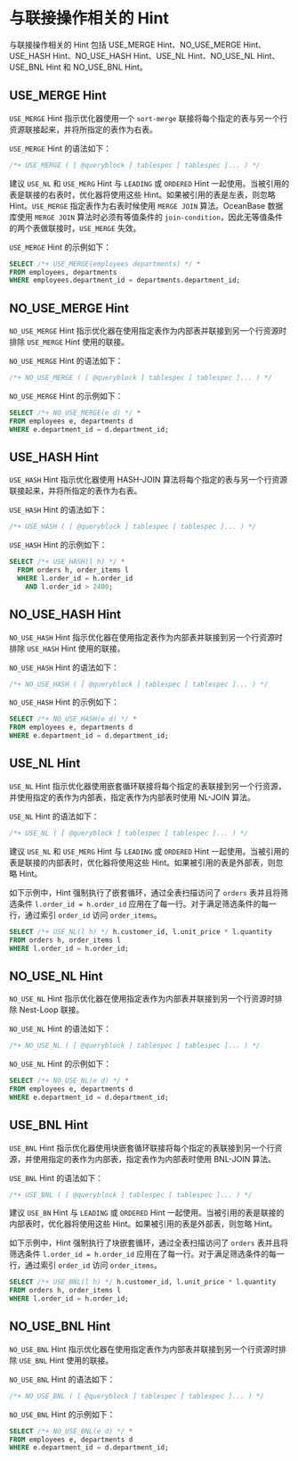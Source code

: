 与联接操作相关的 Hint 
==================================

与联接操作相关的 Hint 包括 USE_MERGE Hint、NO_USE_MERGE Hint、USE_HASH Hint、NO_USE_HASH Hint、USE_NL Hint、NO_USE_NL Hint、USE_BNL Hint 和 NO_USE_BNL Hint。

USE_MERGE Hint 
-----------------------------------

`USE_MERGE` Hint 指示优化器使用一个 `sort-merge` 联接将每个指定的表与另一个行资源联接起来，并将所指定的表作为右表。

`USE_MERGE` Hint 的语法如下：

```sql
/*+ USE_MERGE ( [ @queryblock ] tablespec [ tablespec ]... ) */
```



建议 `USE_NL` 和 `USE_MERG` Hint 与 `LEADING` 或 `ORDERED` Hint 一起使用。当被引用的表是联接的右表时，优化器将使用这些 Hint。如果被引用的表是左表，则忽略 Hint。`USE_MERGE` 指定表作为右表时候使用 `MERGE JOIN` 算法。OceanBase 数据库使用 `MERGE JOIN` 算法时必须有等值条件的 `join-condition`，因此无等值条件的两个表做联接时，`USE_MERGE` 失效。

`USE_MERGE` Hint 的示例如下：

```sql
SELECT /*+ USE_MERGE(employees departments) */ * 
FROM employees, departments 
WHERE employees.department_id = departments.department_id;
```



NO_USE_MERGE Hint 
--------------------------------------

`NO_USE_MERGE` Hint 指示优化器在使用指定表作为内部表并联接到另一个行资源时排除 `USE_MERGE` Hint 使用的联接。

`NO_USE_MERGE` Hint 的语法如下：

```sql
/*+ NO_USE_MERGE ( [ @queryblock ] tablespec [ tablespec ]... ) */
```



`NO_USE_MERGE` Hint 的示例如下：

```sql
SELECT /*+ NO_USE_MERGE(e d) */ *
FROM employees e, departments d
WHERE e.department_id = d.department_id;
```



USE_HASH Hint 
----------------------------------

`USE_HASH` Hint 指示优化器使用 HASH-JOIN 算法将每个指定的表与另一个行资源联接起来，并将所指定的表作为右表。

`USE_HASH` Hint 的语法如下：

```sql
/*+ USE_HASH ( [ @queryblock ] tablespec [ tablespec ]... ) */
```



`USE_HASH` Hint 的示例如下：

```sql
SELECT /*+ USE_HASH(l h) */ *
  FROM orders h, order_items l
  WHERE l.order_id = h.order_id
    AND l.order_id > 2400;
```



NO_USE_HASH Hint 
-------------------------------------

`NO_USE_HASH` Hint 指示优化器在使用指定表作为内部表并联接到另一个行资源时排除 `USE_HASH` Hint 使用的联接。

`NO_USE_HASH` Hint 的语法如下：

```sql
/*+ NO_USE_HASH ( [ @queryblock ] tablespec [ tablespec ]... ) */
```



`NO_USE_HASH` Hint 的示例如下：

```sql
SELECT /*+ NO_USE_HASH(e d) */ *
FROM employees e, departments d
WHERE e.department_id = d.department_id;
```



USE_NL Hint 
--------------------------------

`USE_NL` Hint 指示优化器使用嵌套循环联接将每个指定的表联接到另一个行资源，并使用指定的表作为内部表，指定表作为内部表时使用 NL-JOIN 算法。

`USE_NL` Hint 的语法如下：

```sql
/*+ USE_NL ( [ @queryblock ] tablespec [ tablespec ]... ) */
```



建议 `USE_NL` 和 `USE_MERG` Hint 与 `LEADING` 或 `ORDERED` Hint 一起使用。当被引用的表是联接的内部表时，优化器将使用这些 Hint。如果被引用的表是外部表，则忽略 Hint。

如下示例中，Hint 强制执行了嵌套循环，通过全表扫描访问了 `orders` 表并且将筛选条件 `l.order_id = h.order_id` 应用在了每一行。对于满足筛选条件的每一行，通过索引 `order_id` 访问 `order_items`。

```sql
SELECT /*+ USE_NL(l h) */ h.customer_id, l.unit_price * l.quantity
FROM orders h, order_items l
WHERE l.order_id = h.order_id;
```



NO_USE_NL Hint 
-----------------------------------

`NO_USE_NL` Hint 指示优化器在使用指定表作为内部表并联接到另一个行资源时排除 Nest-Loop 联接。

`NO_USE_NL` Hint 的语法如下：

```sql
/*+ NO_USE_NL ( [ @queryblock ] tablespec [ tablespec ]... ) */
```



`NO_USE_NL` Hint 的示例如下：

```sql
SELECT /*+ NO_USE_NL(e d) */ *
FROM employees e, departments d
WHERE e.department_id = d.department_id;
```



USE_BNL Hint 
---------------------------------

`USE_BNL` Hint 指示优化器使用块嵌套循环联接将每个指定的表联接到另一个行资源，并使用指定的表作为内部表，指定表作为内部表时使用 BNL-JOIN 算法。

`USE_BNL` Hint 的语法如下：

```sql
/*+ USE_BNL ( [ @queryblock ] tablespec [ tablespec ]... ) */
```



建议 `USE_BN` Hint 与 `LEADING` 或 `ORDERED` Hint 一起使用。当被引用的表是联接的内部表时，优化器将使用这些 Hint。如果被引用的表是外部表，则忽略 Hint。

如下示例中，Hint 强制执行了块嵌套循环，通过全表扫描访问了 `orders` 表并且将筛选条件 `l.order_id = h.order_id` 应用在了每一行。对于满足筛选条件的每一行，通过索引 `order_id` 访问 `order_items`。

```sql
SELECT /*+ USE_BNL(l h) */ h.customer_id, l.unit_price * l.quantity
FROM orders h, order_items l
WHERE l.order_id = h.order_id;
```



NO_USE_BNL Hint 
------------------------------------

`NO_USE_BNL` Hint 指示优化器在使用指定表作为内部表并联接到另一个行资源时排除 `USE_BNL` Hint 使用的联接。

`NO_USE_BNL` Hint 的语法如下：

```sql
/*+ NO_USE_BNL ( [ @queryblock ] tablespec [ tablespec ]... ) */
```



`NO_USE_BNL` Hint 的示例如下：

```sql
SELECT /*+ NO_USE_BNL(e d) */ *
FROM employees e, departments d
WHERE e.department_id = d.department_id;
```


